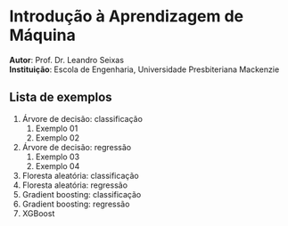 # Introdução à Aprendizagem de Máquina

<p style="margin-top: 0; margin-bottom: 0;"><b>Autor</b>: Prof. Dr. Leandro Seixas<br><b>Instituição</b>: Escola de Engenharia, Universidade Presbiteriana Mackenzie</p>


## Lista de exemplos

1. Árvore de decisão: classificação
    1. Exemplo 01
    2. Exemplo 02
2. Árvore de decisão: regressão
    1. Exemplo 03
    2. Exemplo 04
3. Floresta aleatória: classificação
4. Floresta aleatória: regressão
5. Gradient boosting: classificação
6. Gradient boosting: regressão
7. XGBoost
